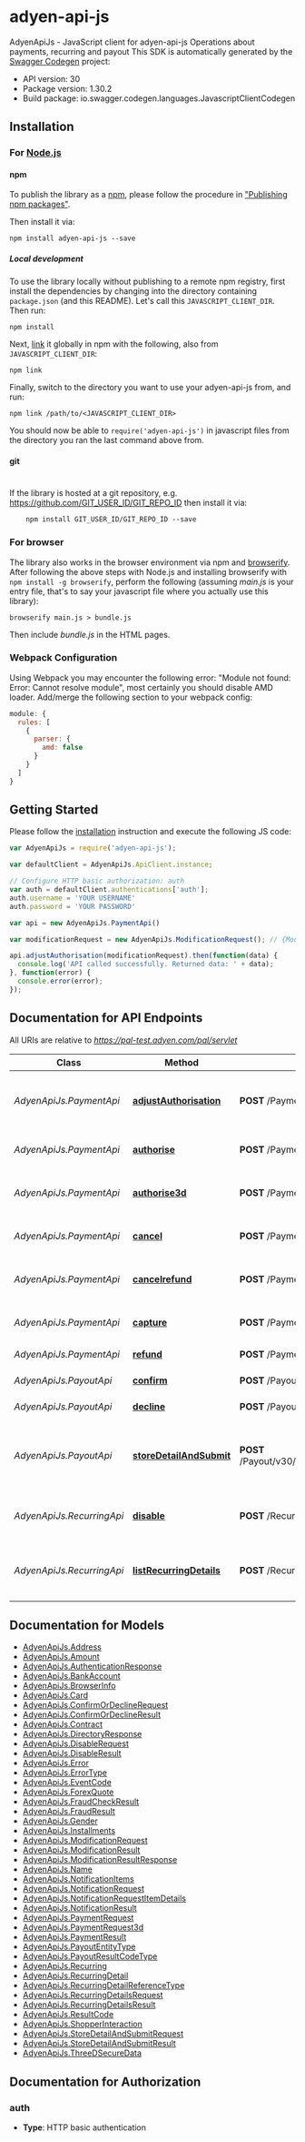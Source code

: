 # adyen-api-js

AdyenApiJs - JavaScript client for adyen-api-js
Operations about payments, recurring and payout
This SDK is automatically generated by the [Swagger Codegen](https://github.com/swagger-api/swagger-codegen) project:

- API version: 30
- Package version: 1.30.2
- Build package: io.swagger.codegen.languages.JavascriptClientCodegen

## Installation

### For [Node.js](https://nodejs.org/)

#### npm

To publish the library as a [npm](https://www.npmjs.com/),
please follow the procedure in ["Publishing npm packages"](https://docs.npmjs.com/getting-started/publishing-npm-packages).

Then install it via:

```shell
npm install adyen-api-js --save
```

##### Local development

To use the library locally without publishing to a remote npm registry, first install the dependencies by changing 
into the directory containing `package.json` (and this README). Let's call this `JAVASCRIPT_CLIENT_DIR`. Then run:

```shell
npm install
```

Next, [link](https://docs.npmjs.com/cli/link) it globally in npm with the following, also from `JAVASCRIPT_CLIENT_DIR`:

```shell
npm link
```

Finally, switch to the directory you want to use your adyen-api-js from, and run:

```shell
npm link /path/to/<JAVASCRIPT_CLIENT_DIR>
```

You should now be able to `require('adyen-api-js')` in javascript files from the directory you ran the last 
command above from.

#### git
#
If the library is hosted at a git repository, e.g.
https://github.com/GIT_USER_ID/GIT_REPO_ID
then install it via:

```shell
    npm install GIT_USER_ID/GIT_REPO_ID --save
```

### For browser

The library also works in the browser environment via npm and [browserify](http://browserify.org/). After following
the above steps with Node.js and installing browserify with `npm install -g browserify`,
perform the following (assuming *main.js* is your entry file, that's to say your javascript file where you actually 
use this library):

```shell
browserify main.js > bundle.js
```

Then include *bundle.js* in the HTML pages.

### Webpack Configuration

Using Webpack you may encounter the following error: "Module not found: Error:
Cannot resolve module", most certainly you should disable AMD loader. Add/merge
the following section to your webpack config:

```javascript
module: {
  rules: [
    {
      parser: {
        amd: false
      }
    }
  ]
}
```

## Getting Started

Please follow the [installation](#installation) instruction and execute the following JS code:

```javascript
var AdyenApiJs = require('adyen-api-js');

var defaultClient = AdyenApiJs.ApiClient.instance;

// Configure HTTP basic authorization: auth
var auth = defaultClient.authentications['auth'];
auth.username = 'YOUR USERNAME'
auth.password = 'YOUR PASSWORD'

var api = new AdyenApiJs.PaymentApi()

var modificationRequest = new AdyenApiJs.ModificationRequest(); // {ModificationRequest} The Modification Request

api.adjustAuthorisation(modificationRequest).then(function(data) {
  console.log('API called successfully. Returned data: ' + data);
}, function(error) {
  console.error(error);
});


```

## Documentation for API Endpoints

All URIs are relative to *https://pal-test.adyen.com/pal/servlet*

Class | Method | HTTP request | Description
------------ | ------------- | ------------- | -------------
*AdyenApiJs.PaymentApi* | [**adjustAuthorisation**](docs/PaymentApi.md#adjustAuthorisation) | **POST** /Payment/v30/adjustAuthorisation | Increase or decrease the authorised amount
*AdyenApiJs.PaymentApi* | [**authorise**](docs/PaymentApi.md#authorise) | **POST** /Payment/v30/authorise | Creates a payment authorisation
*AdyenApiJs.PaymentApi* | [**authorise3d**](docs/PaymentApi.md#authorise3d) | **POST** /Payment/v30/authorise3d | Completes a 3-D Secure payment authorisation
*AdyenApiJs.PaymentApi* | [**cancel**](docs/PaymentApi.md#cancel) | **POST** /Payment/v30/cancel | Cancels a payment authorisation
*AdyenApiJs.PaymentApi* | [**cancelrefund**](docs/PaymentApi.md#cancelrefund) | **POST** /Payment/v30/cancelOrRefund | Disable a stored payment detail
*AdyenApiJs.PaymentApi* | [**capture**](docs/PaymentApi.md#capture) | **POST** /Payment/v30/capture | Captures a payment authorisation
*AdyenApiJs.PaymentApi* | [**refund**](docs/PaymentApi.md#refund) | **POST** /Payment/v30/refund | Refunds a payment
*AdyenApiJs.PayoutApi* | [**confirm**](docs/PayoutApi.md#confirm) | **POST** /Payout/v30/confirmThirdParty | Confirm a payout
*AdyenApiJs.PayoutApi* | [**decline**](docs/PayoutApi.md#decline) | **POST** /Payout/v30/declineThirdParty | Decline a payout
*AdyenApiJs.PayoutApi* | [**storeDetailAndSubmit**](docs/PayoutApi.md#storeDetailAndSubmit) | **POST** /Payout/v30/storeDetailAndSubmitThirdParty | Store the payouts details and make a payout request
*AdyenApiJs.RecurringApi* | [**disable**](docs/RecurringApi.md#disable) | **POST** /Recurring/v30/disable | Disable a stored payment detail
*AdyenApiJs.RecurringApi* | [**listRecurringDetails**](docs/RecurringApi.md#listRecurringDetails) | **POST** /Recurring/v30/listRecurringDetails | Retrieves stored payment details for a shopper


## Documentation for Models

 - [AdyenApiJs.Address](docs/Address.md)
 - [AdyenApiJs.Amount](docs/Amount.md)
 - [AdyenApiJs.AuthenticationResponse](docs/AuthenticationResponse.md)
 - [AdyenApiJs.BankAccount](docs/BankAccount.md)
 - [AdyenApiJs.BrowserInfo](docs/BrowserInfo.md)
 - [AdyenApiJs.Card](docs/Card.md)
 - [AdyenApiJs.ConfirmOrDeclineRequest](docs/ConfirmOrDeclineRequest.md)
 - [AdyenApiJs.ConfirmOrDeclineResult](docs/ConfirmOrDeclineResult.md)
 - [AdyenApiJs.Contract](docs/Contract.md)
 - [AdyenApiJs.DirectoryResponse](docs/DirectoryResponse.md)
 - [AdyenApiJs.DisableRequest](docs/DisableRequest.md)
 - [AdyenApiJs.DisableResult](docs/DisableResult.md)
 - [AdyenApiJs.Error](docs/Error.md)
 - [AdyenApiJs.ErrorType](docs/ErrorType.md)
 - [AdyenApiJs.EventCode](docs/EventCode.md)
 - [AdyenApiJs.ForexQuote](docs/ForexQuote.md)
 - [AdyenApiJs.FraudCheckResult](docs/FraudCheckResult.md)
 - [AdyenApiJs.FraudResult](docs/FraudResult.md)
 - [AdyenApiJs.Gender](docs/Gender.md)
 - [AdyenApiJs.Installments](docs/Installments.md)
 - [AdyenApiJs.ModificationRequest](docs/ModificationRequest.md)
 - [AdyenApiJs.ModificationResult](docs/ModificationResult.md)
 - [AdyenApiJs.ModificationResultResponse](docs/ModificationResultResponse.md)
 - [AdyenApiJs.Name](docs/Name.md)
 - [AdyenApiJs.NotificationItems](docs/NotificationItems.md)
 - [AdyenApiJs.NotificationRequest](docs/NotificationRequest.md)
 - [AdyenApiJs.NotificationRequestItemDetails](docs/NotificationRequestItemDetails.md)
 - [AdyenApiJs.NotificationResult](docs/NotificationResult.md)
 - [AdyenApiJs.PaymentRequest](docs/PaymentRequest.md)
 - [AdyenApiJs.PaymentRequest3d](docs/PaymentRequest3d.md)
 - [AdyenApiJs.PaymentResult](docs/PaymentResult.md)
 - [AdyenApiJs.PayoutEntityType](docs/PayoutEntityType.md)
 - [AdyenApiJs.PayoutResultCodeType](docs/PayoutResultCodeType.md)
 - [AdyenApiJs.Recurring](docs/Recurring.md)
 - [AdyenApiJs.RecurringDetail](docs/RecurringDetail.md)
 - [AdyenApiJs.RecurringDetailReferenceType](docs/RecurringDetailReferenceType.md)
 - [AdyenApiJs.RecurringDetailsRequest](docs/RecurringDetailsRequest.md)
 - [AdyenApiJs.RecurringDetailsResult](docs/RecurringDetailsResult.md)
 - [AdyenApiJs.ResultCode](docs/ResultCode.md)
 - [AdyenApiJs.ShopperInteraction](docs/ShopperInteraction.md)
 - [AdyenApiJs.StoreDetailAndSubmitRequest](docs/StoreDetailAndSubmitRequest.md)
 - [AdyenApiJs.StoreDetailAndSubmitResult](docs/StoreDetailAndSubmitResult.md)
 - [AdyenApiJs.ThreeDSecureData](docs/ThreeDSecureData.md)


## Documentation for Authorization


### auth

- **Type**: HTTP basic authentication

